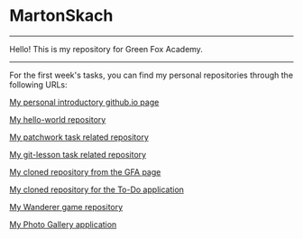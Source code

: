 # MartonSkach
----------

Hello!
This is my repository for Green Fox Academy.

----------

For the first week's tasks, you can find my personal repositories through the following URLs:

[ My personal introductory github.io page](https://martonskach.github.io/) 

[ My hello-world repository](https://github.com/MartonSkach/hello-world)

[ My patchwork task related repository](https://github.com/MartonSkach/patchwork)

[ My git-lesson task related repository](https://github.com/MartonSkach/git-lesson-repository)

[ My cloned repository from the GFA page](https://github.com/MartonSkach/MartonSkach)

[ My cloned repository for the To-Do application ](https://github.com/MartonSkach/todo-app)

[ My Wanderer game repository ](https://github.com/MartonSkach/wanderer-typescript)

[ My Photo Gallery application ](https://github.com/MartonSkach/Gallery-app)
